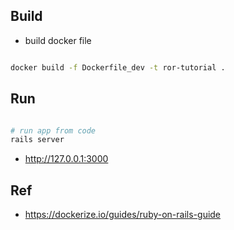 ## Build

- build docker file

```bash

docker build -f Dockerfile_dev -t ror-tutorial .
```

## Run

```bash

# run app from code
rails server
```

- http://127.0.0.1:3000


## Ref

- https://dockerize.io/guides/ruby-on-rails-guide